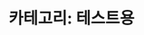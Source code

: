 ---
layout: category
title: "카테고리: 테스트용"
category: 테스트용
category_slug: 테스트용
permalink: /categories/테스트용/
--- 